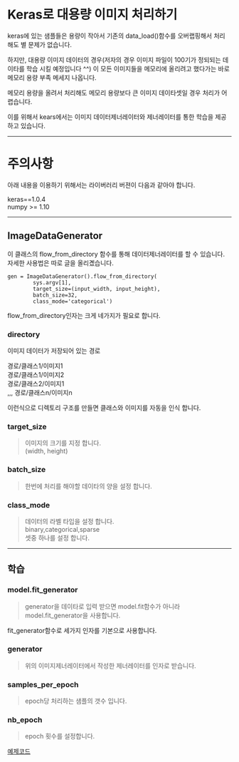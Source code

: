 # Keras로 대용량 이미지 처리하기
keras에 있는 샘플들은 용량이 작아서 기존의 data_load()함수를 오버랩핑해서 처리 해도 별 문제가 없습니다. 

하지만, 대용량 이미지 데이터의 경우(저자의 경우 이미지 파일이 100기가 정되되는 데이타를 학습 시킬 예정입니다 ^^) 이 모든 이미지들을 메모리에 올리려고 했다가는 바로 메모리 용량 부족 메세지 나옵니다. 

메모리 용량을 올려서 처리해도 메모리 용량보다 큰 이미지 데이타셋일 경우 처리가 어렵습니다. 

이를 위해서 kears에서는 이미지 데이터제너레이터와 제너레이터를 통한 학습을 제공하고 있습니다. 

---

# 주의사항
아래 내용을 이용하기 위해서는 라이버러리 버젼이 다음과 같아야 합니다. 

keras==1.0.4<br>
numpy >= 1.10

---

## ImageDataGenerator
이 클래스의 flow_from_directory 함수를 통해 데이터제너레이터를 할 수 있습니다. 
자세한 사용법은 따로 글을 올리곘습니다. 

```
gen = ImageDataGenerator().flow_from_directory(
        sys.argv[1],
        target_size=(input_width, input_height),
        batch_size=32,
        class_mode='categorical')
```

flow_from_directory인자는 크게 네가지가 필요로 합니다. 

### directory
  이미지 데이터가 저장되어 있는 경로

경로/클래스1/이미지1<br>
경로/클래스1/이미지2<br>
경로/클래스2/이미지1<br>
,,,
경로/클래스n/이미지n<br>

이런식으로 디렉토리 구조를 만들면 클래스와 이미지를 자동을 인식 합니다. 

### target_size
>이미지의 크기를 지정 합니다.<br> 
(width, height)


### batch_size
>한번에 처리를 해야할 데이타의 양을 설정 합니다. 

### class_mode 
>데이터의 라벨 타입을 설정 합니다. <br>
binary,categorical,sparse <br>
셋중 하나를 설정 합니다. 

---

## 학습
### model.fit_generator

> generator을 데이타로 입력 받으면 model.fit함수가 아니라 <br>
model.fit_generator을 사용합니다. 

fit_generator함수로 세가지 인자를 기본으로 사용합니다. 

### generator 
> 위의 이미지제너레이터에서 작성한 제너레이터를 인자로 받습니다. 

### samples_per_epoch
> epoch당 처리하는 샘플의 갯수 입니다. 

### nb_epoch
> epoch 횟수를 설정합니다. 

[예제코드](./vgg-sequence-learn.py)
